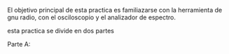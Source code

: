 El objetivo principal de esta practica es familiazarse con la herramienta de gnu radio, con el osciloscopio y el analizador de espectro.

esta practica se divide en dos partes

Parte A:
